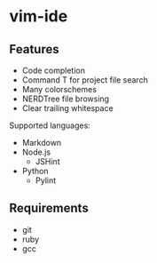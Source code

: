 vim-ide
=======

Features
--------

* Code completion
* Command T for project file search
* Many colorschemes
* NERDTree file browsing
* Clear trailing whitespace

Supported languages:

* Markdown
* Node.js
  - JSHint
* Python
  - Pylint

Requirements
------------

- git
- ruby
- gcc

